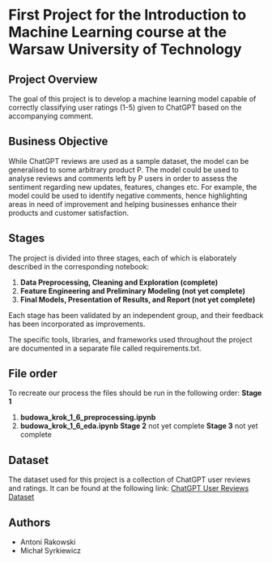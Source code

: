# First Project for the Introduction to Machine Learning course at the Warsaw University of Technology

## Project Overview
The goal of this project is to develop a machine learning model capable of correctly classifying user ratings (1-5) given to ChatGPT based on the accompanying comment.

## Business Objective
While ChatGPT reviews are used as a sample dataset, the model can be generalised to some
arbitrary product P. The model could be used to analyse reviews and comments left by P users in order to 
assess the sentiment regarding new updates, features, changes etc. For example, the model could be used
to identify negative comments, hence highlighting areas in need of improvement
and helping businesses enhance their products and customer satisfaction.

## Stages
The project is divided into three stages, each of which is elaborately described in the corresponding notebook:
1. **Data Preprocessing, Cleaning and Exploration (complete)**
2. **Feature Engineering and Preliminary Modeling (not yet complete)**
3. **Final Models, Presentation of Results, and Report (not yet complete)**

Each stage has been validated by an independent group, and their feedback has been incorporated as improvements.

The specific tools, libraries, and frameworks used throughout the project are documented in a separate file called requirements.txt.

## File order
To recreate our process the files should be run in the following order:
**Stage 1**
1. **budowa_krok_1_6_preprocessing.ipynb**
2. **budowa_krok_1_6_eda.ipynb**
**Stage 2**
not yet complete
**Stage 3**
not yet complete

## Dataset
The dataset used for this project is a collection of ChatGPT user reviews and ratings. It can be found at the following link:
[ChatGPT User Reviews Dataset](https://www.kaggle.com/datasets/anandshaw2001/chatgpt-users-reviews)

## Authors
- Antoni Rakowski
- Michał Syrkiewicz